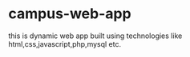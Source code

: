 # campus-web-app
this is dynamic web app built using technologies  like html,css,javascript,php,mysql etc.
